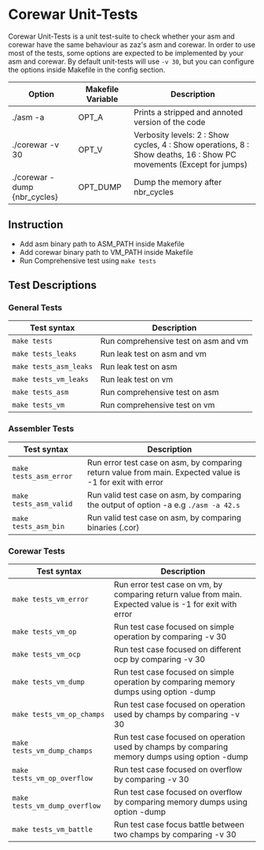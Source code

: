 # Corewar Unit-Tests

Corewar Unit-Tests is a unit test-suite to check whether your asm and corewar have the same behaviour as zaz's asm and corewar. In order to use most of the tests, some options are expected to be implemented by your asm and corewar. By default unit-tests will use `-v 30`, but you can configure the options inside Makefile in the config section.

Option| Makefile Variable |Description|
|---------- |---------- |---------- |
|./asm -a| OPT_A | Prints a stripped and annoted version of the code|
|./corewar -v 30 | OPT_V | Verbosity levels: 2  : Show cycles, 4  : Show operations, 8  : Show deaths, 16 : Show PC movements (Except for jumps)|
|./corewar -dump {nbr_cycles} | OPT_DUMP | Dump the memory after nbr_cycles|

## Instruction

- Add asm binary path to ASM_PATH inside Makefile
- Add corewar binary path to VM_PATH inside Makefile
- Run Comprehensive test using `make tests`

## Test Descriptions
### General Tests
| Test syntax | Description |
| ---------- | ----------- |
| `make tests` | Run comprehensive test on asm and vm |
| `make tests_leaks` | Run leak test on asm and vm |
| `make tests_asm_leaks` | Run leak test on asm |
| `make tests_vm_leaks` | Run leak test on vm |
| `make tests_asm` | Run comprehensive test on asm |
| `make tests_vm` | Run comprehensive test on vm |
### Assembler Tests
| Test syntax|Description|
|---------- |---------- |
| `make tests_asm_error` | Run error test case on asm, by comparing return value from main. Expected value is -1 for exit with error |
| `make tests_asm_valid` | Run valid test case on asm, by comparing the output of option -a e.g `./asm -a 42.s`|
| `make tests_asm_bin` | Run valid test case on asm, by comparing binaries (.cor) |
### Corewar Tests
|Test syntax|Description|
|---------- |---------- |
| `make tests_vm_error` | Run error test case on vm, by comparing return value from main. Expected value is -1 for exit with error |
| `make tests_vm_op` | Run test case focused on simple operation by comparing -v 30|
| `make tests_vm_ocp` | Run test case focused on different ocp by comparing -v 30|
| `make tests_vm_dump` | Run test case focused on simple operation by comparing memory dumps using option -dump |
| `make tests_vm_op_champs` | Run test case focused on operation used by champs by comparing -v 30 |
| `make tests_vm_dump_champs` | Run test case focused on operation used by champs by comparing memory dumps using option -dump|
| `make tests_vm_op_overflow` | Run test case focused on overflow by comparing -v 30 |
| `make tests_vm_dump_overflow` | Run test case focused on overflow by comparing memory dumps using option -dump|
| `make tests_vm_battle` | Run test case focus battle between two champs by comparing -v 30|
